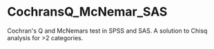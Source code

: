 # CochransQ_McNemar_SAS
Cochran's Q and McNemars test in SPSS and SAS. A solution to Chisq analysis for >2 categories.

